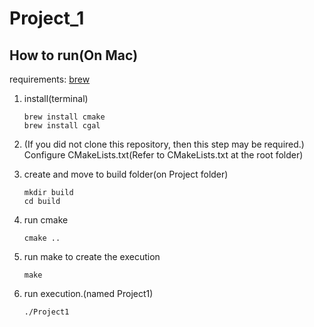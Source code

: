 # Project_1

## How to run(On Mac)
requirements: [brew](https://brew.sh/)
1. install(terminal)
    ```
   brew install cmake
   brew install cgal
   ```
   
2. (If you did not clone this repository, then this step may be required.) Configure CMakeLists.txt(Refer to CMakeLists.txt at the root folder)
3. create and move to build folder(on Project folder)
   ```
   mkdir build
   cd build
   ```
4. run cmake
   ```
   cmake ..
   ```
5. run make to create the execution
   ```
   make
   ```
   
6. run execution.(named Project1)
   ```
   ./Project1
   ```
   
